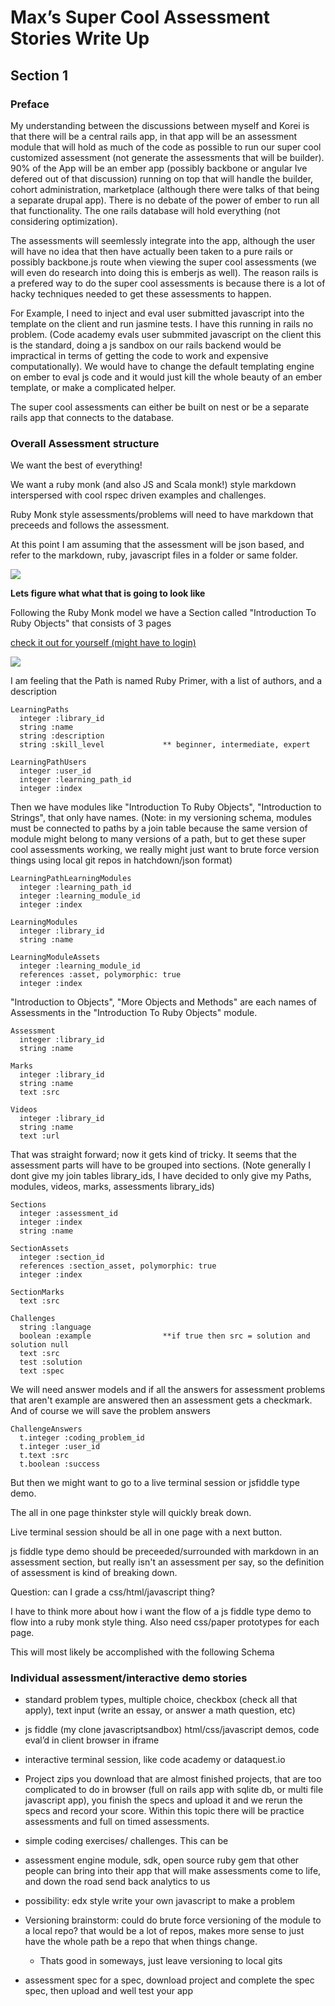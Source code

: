 Max’s Super Cool Assessment Stories Write Up
========================================

## Section 1

### Preface

My understanding between the discussions between myself and Korei is that there will be a central rails app, in that app will be an assessment module that will hold as much of the code as possible to run our super cool customized assessment (not generate the assessments that will be builder).  90% of the App will be an ember app (possibly backbone or angular Ive defered out of that discussion) running on top that will handle the builder, cohort administration, marketplace (although there were talks of that being a separate drupal app).  There is no debate of the power of ember to run all that functionality.  The one rails database will hold everything (not considering optimization).

The assessments will seemlessly integrate into the app, although the user will have no idea that then have actually been taken to a pure rails or possibly backbone.js route when viewing the super cool assessments  (we will even do research into doing this is emberjs as well).  The reason rails is a prefered way to do the super cool assessments is because there is a lot of hacky techniques needed to get these assessments to happen. 

For Example, I need to inject and eval user submitted javascript into the template on the client and run jasmine tests.  I have this running in rails no problem.  (Code academy evals user submmited javascript on the client this is the standard, doing a js sandbox on our rails backend would be impractical in terms of getting the code to work and expensive computationally).  We would have to change the default templating engine on ember to eval js code and it would just kill the whole beauty of an ember template, or make a complicated helper.

The super cool assessments can either be built on nest or be a separate rails app that connects to the database.

### Overall Assessment structure

We want the best of everything!

We want a ruby monk (and also JS and Scala monk!) style markdown interspersed with cool rspec driven examples and challenges.

Ruby Monk style assessments/problems will need to have markdown that preceeds and follows the assessment.  

At this point I am assuming that the assessment will be json based, and refer to the markdown, ruby, javascript files in a folder or same folder.

![](ruby_monk01.png)

**Lets figure what what that is going to look like**

Following the Ruby Monk model we have a Section called "Introduction To Ruby Objects" that consists of 3 pages 

[check it out for yourself (might have to login)](https://rubymonk.com/learning/books/1-ruby-primer)

![](ruby_monk02.png)

I am feeling that the Path is named Ruby Primer, with a list of authors, and a description

    LearningPaths
      integer :library_id
      string :name
      string :description
      string :skill_level             ** beginner, intermediate, expert

    LearningPathUsers
      integer :user_id
      integer :learning_path_id
      integer :index

Then we have modules like "Introduction To Ruby Objects", "Introduction to Strings", that only have names.  (Note: in my versioning schema, modules must be connected to paths by a join table because the same version of module might belong to many versions of a path, but to get these super cool assessments working, we really might just want to brute force version things using local git repos in hatchdown/json format)

    LearningPathLearningModules
      integer :learning_path_id
      integer :learning_module_id
      integer :index

    LearningModules
      integer :library_id
      string :name

    LearningModuleAssets
      integer :learning_module_id
      references :asset, polymorphic: true
      integer :index


"Introduction to Objects", "More Objects and Methods" are each names of Assessments in the "Introduction To Ruby Objects" module.

    Assessment
      integer :library_id
      string :name

    Marks
      integer :library_id
      string :name
      text :src

    Videos
      integer :library_id
      string :name
      text :url


That was straight forward; now it gets kind of tricky.  It seems that the assessment parts will have to be grouped into sections.  (Note generally I dont give my join tables library_ids, I have decided to only give my Paths, modules, videos, marks, assessments library_ids)

    Sections
      integer :assessment_id
      integer :index
      string :name

    SectionAssets
      integer :section_id
      references :section_asset, polymorphic: true
      integer :index

    SectionMarks
      text :src

    Challenges
      string :language
      boolean :example                **if true then src = solution and solution null
      text :src
      test :solution
      text :spec


We will need answer models and if all the answers for assessment problems that aren't example are answered then an assessment gets a checkmark.  And of course we will save the problem answers

    ChallengeAnswers
      t.integer :coding_problem_id
      t.integer :user_id
      t.text :src
      t.boolean :success








But then we might want to go to a live terminal session or jsfiddle type demo.

The all in one page thinkster style will quickly break down.

Live terminal session should be all in one page with a next button.

js fiddle type demo should be preceeded/surrounded with markdown in an assessment section, but really isn't an assessment per say, so the definition of assessment is kind of breaking down.

Question: can I grade a css/html/javascript thing?

I have to think more about how i want the flow of a js fiddle type demo to flow into a ruby monk style thing.  Also need css/paper prototypes for each page.




This will most likely be accomplished with the following Schema




### Individual assessment/interactive demo stories

- standard problem types, multiple choice, checkbox (check all that apply), text input (write an essay, or answer a math question, etc)

- js fiddle (my clone javascriptsandbox) html/css/javascript demos, code eval’d in client browser in iframe 

- interactive terminal session, like code academy or dataquest.io

- Project zips you download that are almost finished projects, that are too complicated to do in browser (full on rails app with sqlite db, or multi file javascript app), you finish the specs and upload it and we rerun the specs and record your score.  Within this topic there will be practice assessments and full on timed assessments.

- simple coding exercises/ challenges.  This can be 


- assessment engine module, sdk, open source ruby gem that other people can bring into their app that will make assessments come to life, and down the road send back analytics to us




- possibility: edx style write your own javascript to make a problem





- Versioning brainstorm:  could do brute force versioning of the module to a local repo? that would be a lot of repos, makes more sense to just have the whole path be a repo that when things change.  

  - Thats good in someways, just leave versioning to local gits


- assessment spec for a spec, download project and complete the spec spec, then upload and well test your app



